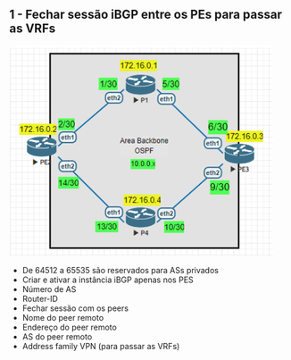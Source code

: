 ## 1 - Fechar sessão iBGP entre os PEs para passar as VRFs

![Laborátorio completo](https://github.com/ledsonsb/lab_ospf_mpls_ibgp_vrf_mikrotik/blob/main/_imagens/passo01.PNG)

* De 64512 a 65535 são reservados para ASs privados
* Criar e ativar a instância iBGP apenas nos PES
* Número de AS
* Router-ID
* Fechar sessão com os peers
* Nome do peer remoto
* Endereço do peer remoto
* AS do peer remoto
* Address family VPN (para passar as VRFs)
